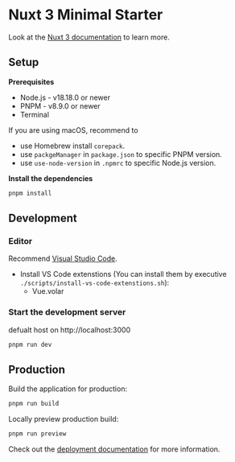 # Nuxt 3 Minimal Starter

Look at the [Nuxt 3 documentation](https://nuxt.com/docs/getting-started/introduction) to learn more.

## Setup

**Prerequisites**

- Node.js - v18.18.0 or newer
- PNPM - v8.9.0 or newer
- Terminal

If you are using macOS, recommend to
- use Homebrew install `corepack`.
- use `packgeManager` in `package.json` to specific PNPM version.
- use `use-node-version` in `.npmrc` to  specific Node.js version.

**Install the dependencies**

```bash
pnpm install

```

## Development

### Editor
Recommend [Visual Studio Code](https://code.visualstudio.com/).

- Install VS Code extenstions (You can install them by executive `./scripts/install-vs-code-extenstions.sh`):
  - Vue.volar
### Start the development server

defualt host on http://localhost:3000

```bash
pnpm run dev
```

## Production

Build the application for production:

```bash
pnpm run build
```

Locally preview production build:

```bash
pnpm run preview
```

Check out the [deployment documentation](https://nuxt.com/docs/getting-started/deployment) for more information.
